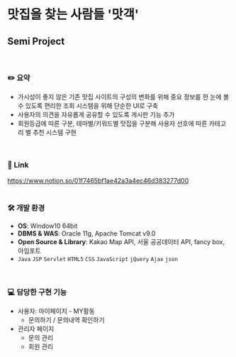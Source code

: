 # 맛집을 찾는 사람들 '맛객'
## Semi Project
<br>


### ✏️ 요약

- 가시성이 좋지 않은 기존 맛집 사이트의 구성의 변화를 위해 중요 정보를 한 눈에 볼 수 있도록 편리한 조회 시스템을 위해 단순한 UI로 구축
- 사용자의 의견을 자유롭게 공유할 수 있도록 게시판 기능 추가
- 회원등급에 따른 구분, 테마별/키워드별 맛집을 구분해 사용자 선호에 따른 카테고리 별 추천 시스템 구현
<br>

### 🔗 Link
https://www.notion.so/01f7465bf1ae42a3a4ec46d383277d00
<br><br>

### 🛠️ 개발 환경
- **OS**: Window10 64bit
- **DBMS & WAS**: Oracle 11g, Apache Tomcat v9.0
- **Open Source & Library**: Kakao Map API, 서울 공공데이터 API, fancy box, 아임포트
- `Java` `JSP` `Servlet` `HTML5` `CSS` `JavaScript` `jQuery` `Ajax` `json`
<br>

### 💻 담당한 구현 기능
- 사용자: 마이페이지 - MY활동
    - 문의하기 / 문의내역 확인하기
- 관리자 페이지
    - 문의 관리
    - 회원 관리
